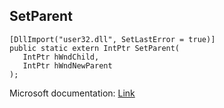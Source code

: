 ## SetParent

```
[DllImport("user32.dll", SetLastError = true)]
public static extern IntPtr SetParent(
   IntPtr hWndChild,
   IntPtr hWndNewParent
);
```

Microsoft documentation: [Link](https://docs.microsoft.com/en-us/windows/win32/api/winuser/nf-winuser-setparent)
